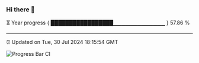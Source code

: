 ### Hi there 👋

⏳ Year progress { █████████████████▁▁▁▁▁▁▁▁▁▁▁▁▁ } 57.86 %

---

⏰ Updated on Tue, 30 Jul 2024 18:15:54 GMT

![Progress Bar CI](https://github.com/liununu/liununu/workflows/Progress%20Bar%20CI/badge.svg)
